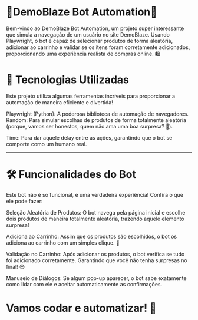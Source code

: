 # 🐍DemoBlaze Bot Automation🛒

Bem-vindo ao DemoBlaze Bot Automation, um projeto super interessante que simula a navegação de um usuário no site DemoBlaze. Usando Playwright, o bot é capaz de selecionar produtos de forma aleatória, adicionar ao carrinho e validar se os itens foram corretamente adicionados, proporcionando uma experiência realista de compras online. 🛍️




# 

# 🌟 **Tecnologias Utilizadas**

Este projeto utiliza algumas ferramentas incríveis para proporcionar a automação de maneira eficiente e divertida!

Playwright (Python): A poderosa biblioteca de automação de navegadores.
Random: Para simular escolhas de produtos de forma totalmente aleatória (porque, vamos ser honestos, quem não ama uma boa surpresa? 🎉).

Time: Para dar aquele delay entre as ações, garantindo que o bot se comporte como um humano real.

_____

# 🛠️ **Funcionalidades do Bot**

Este bot não é só funcional, é uma verdadeira experiência! Confira o que ele pode fazer:

Seleção Aleatória de Produtos: O bot navega pela página inicial e escolhe dois produtos de maneira totalmente aleatória, trazendo aquele elemento surpresa!

Adiciona ao Carrinho: Assim que os produtos são escolhidos, o bot os adiciona ao carrinho com um simples clique. 🛒

Validação no Carrinho: Após adicionar os produtos, o bot verifica se tudo foi adicionado corretamente. Garantindo que você não tenha surpresas no final! 😎

Manuseio de Diálogos: Se algum pop-up aparecer, o bot sabe exatamente como lidar com ele e aceitar automaticamente as confirmações.



# Vamos codar e automatizar! 🚀
